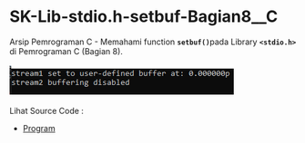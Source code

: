 # SK-Lib-stdio.h-setbuf-Bagian8__C
Arsip Pemrograman C - Memahami function <code><b>setbuf()</b></code>pada Library <code><b>&lt;stdio.h></b></code> di Pemrograman C (Bagian 8).<br><br>
<img src="https://github.com/RizkyKhapidsyah/SK-Lib-stdio.h-setbuf-Bagian8__C/blob/master/SK-Lib-stdio.h-setbuf-Bagian8__C/result/001.PNG"><br><br>
Lihat Source Code : <br>
- <a href="https://github.com/RizkyKhapidsyah/SK-Lib-stdio.h-setbuf-Bagian8__C/blob/master/SK-Lib-stdio.h-setbuf-Bagian8__C/Source.c">Program</a>
